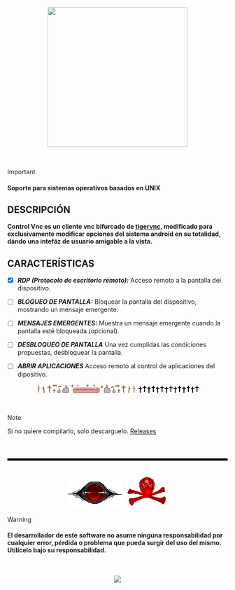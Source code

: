 <!--
  Copyright (C) 2024 Daniel Gómez (Less)

  This program is free software: you can redistribute it and/or modify
  it under the terms of the GNU General Public License as published by
  the Free Software Foundation, either version 3 of the License, or
  any later version.

  This program is distributed in the hope that it will be useful,
  but WITHOUT ANY WARRANTY; without even the implied warranty of
  MERCHANTABILITY or FITNESS FOR A PARTICULAR PURPOSE. See the
  GNU General Public License for more details.

  You should have received a copy of the GNU General Public License
  along with this program. If not, see <https://www.gnu.org/licenses/>.
-->

<p align="center">
    <img src="https://github.com/user-attachments/assets/c77cce64-5c97-4e8d-8e7b-ba6d2a60553a" width="320" height=320">
</p>

<br>

> [!IMPORTANT]
> ####  Soporte para sistemas operativos basados en UNIX

## DESCRIPCIÓN

**Control Vnc es un cliente vnc bifurcado de [tigervnc](https://github.com/TigerVNC/tigervnc), modificado para exclusivamente modificar opciones del sistema android en su totalidad, dándo una intefáz de usuario amigable a la vista.**

## CARACTERÍSTICAS

- [x] **_RDP (Protocolo de escritorio remoto):_** Acceso remoto a la pantalla del dispositivo.

- [ ]  **_BLOQUEO DE PANTALLA:_** Bloquear la pantalla del dispositivo, mostrando un mensaje emergente.

- [ ] **_MENSAJES EMERGENTES:_** Muestra un mensaje emergente cuando la pantalla esté bloqueada (opcional).

- [ ] **_DESBLOQUEO DE PANTALLA_** Una vez cumplidas las condiciones propuestas, desbloquear la pantalla.

- [ ] **_ABRIR APLICACIONES_** Acceso remoto al control de aplicaciones del dipositivo.

<p align="center">
<img src="https://raw.githubusercontent.com/Less-dev/gifs/refs/heads/master/DIVIDERS/gothic_divider_03.gif">
<img src="https://raw.githubusercontent.com/Less-dev/gifs/refs/heads/master/DIVIDERS/gothic_divider_04.gif">
</p>

<br>

> [!NOTE]
> Si no quiere compilarlo, solo descarguelo. [Releases](https://github.com/Less-dev/controlVNC/tags)


<br>

<p align="center">
    <img src="https://raw.githubusercontent.com/Less-dev/gifs/master/DIVIDERS/glitch_divider_11.gif" width="1000" height="5">
</p>

<br>

<div align="center">
    <img src="https://raw.githubusercontent.com/Less-dev/gifs/master/DIVIDERS/text_red_divider_09.gif">
    <img src="https://raw.githubusercontent.com/Less-dev/gifs/master/DIVIDERS/text_red_divider_10.gif">
</div>

> [!WARNING]
> ####  El desarrollador de este software no asume ninguna responsabilidad por cualquier error, pérdida o problema que pueda surgir del uso del mismo. Utilícelo bajo su responsabilidad.
<br>

<p align="center">
    <img src="https://github.com/user-attachments/assets/0a483af2-fcde-4494-b435-0adea89a4a6e">
</p>